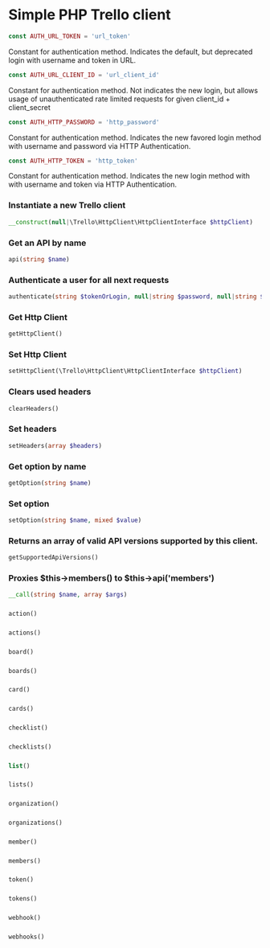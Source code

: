 Simple PHP Trello client
======================

```php
const AUTH_URL_TOKEN = 'url_token'
```
Constant for authentication method. Indicates the default, but deprecated
login with username and token in URL.



```php
const AUTH_URL_CLIENT_ID = 'url_client_id'
```
Constant for authentication method. Not indicates the new login, but allows
usage of unauthenticated rate limited requests for given client_id + client_secret



```php
const AUTH_HTTP_PASSWORD = 'http_password'
```
Constant for authentication method. Indicates the new favored login method
with username and password via HTTP Authentication.



```php
const AUTH_HTTP_TOKEN = 'http_token'
```
Constant for authentication method. Indicates the new login method with
with username and token via HTTP Authentication.



### Instantiate a new Trello client
```php
__construct(null|\Trello\HttpClient\HttpClientInterface $httpClient)
```

### Get an API by name
```php
api(string $name)
```

### Authenticate a user for all next requests
```php
authenticate(string $tokenOrLogin, null|string $password, null|string $authMethod)
```

### Get Http Client
```php
getHttpClient()
```

### Set Http Client
```php
setHttpClient(\Trello\HttpClient\HttpClientInterface $httpClient)
```

### Clears used headers
```php
clearHeaders()
```

### Set headers
```php
setHeaders(array $headers)
```

### Get option by name
```php
getOption(string $name)
```

### Set option
```php
setOption(string $name, mixed $value)
```

### Returns an array of valid API versions supported by this client.
```php
getSupportedApiVersions()
```

### Proxies $this-&gt;members() to $this-&gt;api(&#039;members&#039;)
```php
__call(string $name, array $args)
```

### 
```php
action()
```

### 
```php
actions()
```

### 
```php
board()
```

### 
```php
boards()
```

### 
```php
card()
```

### 
```php
cards()
```

### 
```php
checklist()
```

### 
```php
checklists()
```

### 
```php
list()
```

### 
```php
lists()
```

### 
```php
organization()
```

### 
```php
organizations()
```

### 
```php
member()
```

### 
```php
members()
```

### 
```php
token()
```

### 
```php
tokens()
```

### 
```php
webhook()
```

### 
```php
webhooks()
```

